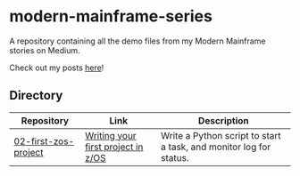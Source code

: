 
# modern-mainframe-series

A repository containing all the demo files from my Modern Mainframe stories on Medium.

Check out my posts [here](https://medium.com/@tobykeegan)!

## Directory

| Repository | Link | Description |
| ---------- | ---- | ----------- |
| [02-first-zos-project](./02-first-zos-project) | [Writing your first project in z/OS](https://medium.com/@tobykeegan/modern-mainframe-writing-your-first-project-on-z-os-1606a553e6d3) | Write a Python script to start a task, and monitor log for status.
